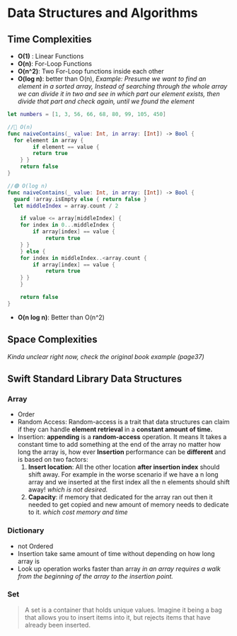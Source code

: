 # Data Structures and Algorithms
## Time Complexities
* **O(1)** : Linear Functions
* **O(n)**: For-Loop Functions
* **O(n^2)**: Two For-Loop functions inside each other
* **O(log n)**: better than O(n),
	 *Example: Presume we want to find an element in a sorted array, Instead of searching through the whole array we can divide it in two and see in which part our element exists, then divide that part and check again, until we found the element*
```Swift
let numbers = [1, 3, 56, 66, 68, 80, 99, 105, 450]

//🔴 O(n)
func naiveContains(_ value: Int, in array: [Int]) -> Bool {
  for element in array {
	    if element == value {
		return true
	} }
	return false
}

//🟢 O(log n)
func naiveContains(_ value: Int, in array: [Int]) -> Bool {
  guard !array.isEmpty else { return false }
  let middleIndex = array.count / 2

	if value <= array[middleIndex] {
    for index in 0...middleIndex {
		if array[index] == value {
			return true
	} }
	} else {
    for index in middleIndex..<array.count {
	    if array[index] == value {
			return true
	} }
	}

	return false
}
```
* **O(n log n)**: Better than O(n^2)

## Space Complexities
*Kinda unclear right now, check the original book example (page37)*

## Swift Standard Library Data Structures
### Array
* Order
* Random Access:
	Random-access is a trait that data structures can claim if they can handle **element retrieval** in a **constant amount of time.**
* Insertion:
	**appending** is a **random-access** operation. It means It takes a constant time to add something at the end of the array no matter how long the array is, how ever **Insertion** performance can be **different** and is based on two factors:
	1) **Insert location**: All the other location **after insertion index** should shift away. For example in the worse scenario if we have a n long array and we inserted at the first index all the n elements should shift away! *which is not desired.*
	2) **Capacity**: if memory that dedicated for the array ran out then it needed to get copied and new amount of memory needs to dedicate to it. *which cost memory and time*

### Dictionary
* not Ordered
* Insertion take same amount of time without depending on how long array is
* Look up operation works faster than array *in an array requires a walk from the beginning of the array to the insertion point.*

### Set
> A set is a container that holds unique values. Imagine it being a bag that allows you to insert items into it, but rejects items that have already been inserted.


